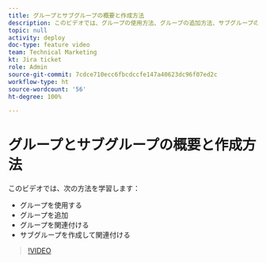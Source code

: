 ```yaml
---
title: グループとサブグループの概要と作成方法
description: このビデオでは、グループの使用方法、グループの追加方法、サブグループの作成方法について説明します。
topic: null
activity: deploy
doc-type: feature video
team: Technical Marketing
kt: Jira ticket
role: Admin
source-git-commit: 7cdce710ecc6fbcdccfe147a40623dc96f07ed2c
workflow-type: ht
source-wordcount: '56'
ht-degree: 100%

---
```


# グループとサブグループの概要と作成方法

このビデオでは、次の方法を学習します：

* グループを使用する
* グループを追加
* グループを関連付ける
* サブグループを作成して関連付ける

>[!VIDEO](https://video.tv.adobe.com/v/335070/?quality=12)
